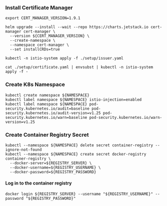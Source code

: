 ### Install Certificate Manager

```shell
export CERT_MANAGER_VERSION=1.9.1
```

```shell showLineNumbers
helm upgrade --install --wait --repo https://charts.jetstack.io cert-manager cert-manager \
  --version ${CERT_MANAGER_VERSION} \
  --create-namespace \
  --namespace cert-manager \
  --set installCRDs=true
```

```shell
kubectl -n istio-system apply -f ./setup/issuer.yaml
```

```shell
cat ./setup/certificate.yaml | envsubst | kubectl -n istio-system apply -f -
```

### Create K8s Namespace

```shell showLineNumbers
kubectl create namespace ${NAMESPACE}
kubectl label namespace ${NAMESPACE} istio-injection=enabled
kubectl label namespace ${NAMESPACE} pod-security.kubernetes.io/audit=baseline pod-security.kubernetes.io/audit-version=v1.25 pod-security.kubernetes.io/warn=baseline pod-security.kubernetes.io/warn-version=v1.25
```

### Create Container Registry Secret

```shell showLineNumbers
kubectl --namespace ${NAMESPACE} delete secret container-registry --ignore-not-found
kubectl --namespace ${NAMESPACE} create secret docker-registry container-registry \
  --docker-server=${REGISTRY_SERVER} \
  --docker-username=${REGISTRY_USERNAME} \
  --docker-password=${REGISTRY_PASSWORD}
```

#### Log in to the container registry

```shell
docker login ${REGISTRY_SERVER} --username "${REGISTRY_USERNAME}" --password "${REGISTRY_PASSWORD}"
```


